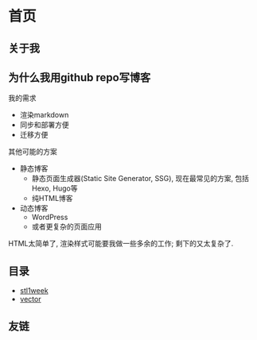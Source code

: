 # 首页

## 关于我

## 为什么我用github repo写博客

我的需求

- 渲染markdown
- 同步和部署方便
- 迁移方便

其他可能的方案

- 静态博客
  - 静态页面生成器(Static Site Generator, SSG), 现在最常见的方案, 包括Hexo, Hugo等
  - 纯HTML博客
- 动态博客
  - WordPress
  - 或者更复杂的页面应用

HTML太简单了, 渲染样式可能要我做一些多余的工作; 剩下的又太复杂了.

## 目录

- [stl1week](src/stl1weekend.md)
- [vector](src/vector.md)

## 友链
